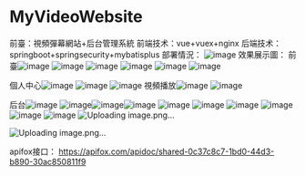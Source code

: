 # MyVideoWebsite
前臺：視頻彈幕網站+后台管理系統
前端技术：vue+vuex+nginx
后端技术：springboot+springsecurity+mybatisplus
部署情況：
![image](https://github.com/hh404358/MyVideoWebsite/assets/122706641/edba1aad-758e-4c11-b8f2-0e15660af16a)
效果展示圖：
前臺![image](https://github.com/hh404358/MyVideoWebsite/assets/122706641/143d4685-48ad-478b-9c6e-a1f82eedf725)
![image](https://github.com/hh404358/MyVideoWebsite/assets/122706641/8c3c730d-36d3-45fd-a2e0-14ee2856e5c1)
![image](https://github.com/hh404358/MyVideoWebsite/assets/122706641/e3c7034c-55cd-4ce9-b8cf-5ec1fdb23b20)
![image](https://github.com/hh404358/MyVideoWebsite/assets/122706641/82fcd7f0-b042-47de-a1f0-678446fd490e)
![image](https://github.com/hh404358/MyVideoWebsite/assets/122706641/e57fa690-de64-4df4-9e48-9fd4c8221716)
![image](https://github.com/hh404358/MyVideoWebsite/assets/122706641/d7eb2407-a790-4dc9-b3e7-4c7c1aec45d7)

個人中心![image](https://github.com/hh404358/MyVideoWebsite/assets/122706641/cc6e319a-4e77-4c9e-8cb1-07935966f591)
![image](https://github.com/hh404358/MyVideoWebsite/assets/122706641/36e2e83f-3877-495d-94f8-8a6aede8e61e)
![image](https://github.com/hh404358/MyVideoWebsite/assets/122706641/43371497-c561-4731-97f4-b62c55189d34)
視頻播放![image](https://github.com/hh404358/MyVideoWebsite/assets/122706641/7b06dcde-d25c-400e-8deb-85e02191733a)
![image](https://github.com/hh404358/MyVideoWebsite/assets/122706641/4f35879d-804c-487d-b971-134cf0c0b658)

后台![image](https://github.com/hh404358/MyVideoWebsite/assets/122706641/c7035f82-f6c4-4eb6-8681-8b364f7b18f9)
![image](https://github.com/hh404358/MyVideoWebsite/assets/122706641/1e27f59f-6c86-459f-b6a5-96bd726687a2)![image](https://github.com/hh404358/MyVideoWebsite/assets/122706641/859ddad6-6b6f-4cf5-979d-74450a5c48a4)![image](https://github.com/hh404358/MyVideoWebsite/assets/122706641/17903bb4-98ae-4200-9d4b-b178c7d27c75)
![image](https://github.com/hh404358/MyVideoWebsite/assets/122706641/2490df63-878e-45eb-887b-6119a7da1b5f)
![image](https://github.com/hh404358/MyVideoWebsite/assets/122706641/201dd3c3-d287-4911-9035-f12917c656a4)
![image](https://github.com/hh404358/MyVideoWebsite/assets/122706641/a41e4870-115f-4081-a241-487fd3db8ae5)
![image](https://github.com/hh404358/MyVideoWebsite/assets/122706641/db6aebed-26d0-408b-97e9-1bf1845be0ae)
![image](https://github.com/hh404358/MyVideoWebsite/assets/122706641/fc14f1f4-0ebc-4970-ac53-b07e6073b4f8)
![image](https://github.com/hh404358/MyVideoWebsite/assets/122706641/edb880e0-328b-4b11-8da7-a66c4559acdc)
![Uploading image.png…]()

![Uploading image.png…]()


apifox接口：
https://apifox.com/apidoc/shared-0c37c8c7-1bd0-44d3-b890-30ac850811f9


